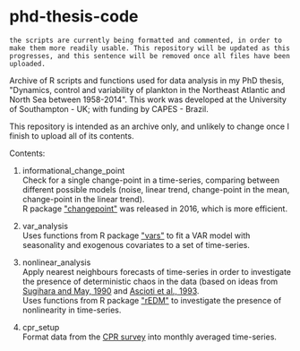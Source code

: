 # phd-thesis-code

`the scripts are currently being formatted and commented, in order to make them more readily usable. This repository will be updated as this progresses, and this sentence will be removed once all files have been uploaded.`

Archive of R scripts and functions used for data analysis in my PhD thesis, "Dynamics, control and variability of plankton in the Northeast Atlantic and North Sea between 1958-2014". This work was developed at the University of Southampton - UK; with funding by CAPES - Brazil. 

This repository is intended as an archive only, and unlikely to change once I finish to upload all of its contents.

Contents:

1. informational_change_point  
Check for a single change-point in a time-series, comparing between different possible models (noise, linear trend, change-point in the mean, change-point in the linear trend).  
R package ["changepoint"](https://github.com/rkillick/changepoint) was released in 2016, which is more efficient.

2. var_analysis  
Uses functions from R package ["vars"](http://www.pfaffikus.de/vars.html) to fit a VAR model with seasonality and exogenous covariates to a set of time-series.

3. nonlinear_analysis  
Apply nearest neighbours forecasts of time-series in order to investigate the presence of deterministic chaos in the data (based on ideas from [Sugihara and May, 1990](https://www.nature.com/articles/344734a0) and [Ascioti et al., 1993](https://academic.oup.com/plankt/article/15/6/603/1522137).  
Uses functions from R package ["rEDM"](https://cran.r-project.org/web/packages/rEDM/vignettes/rEDM-tutorial.html) to investigate the presence of nonlinearity in time-series.

4. cpr_setup  
Format data from the [CPR survey](https://www.sahfos.ac.uk/) into monthly averaged time-series.
